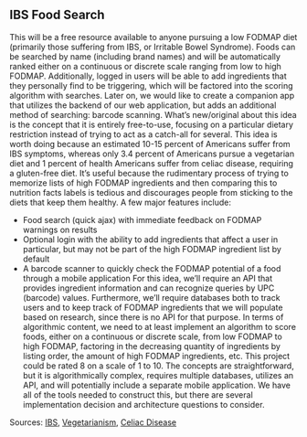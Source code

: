 ## IBS Food Search
This will be a free resource available to anyone pursuing a low FODMAP diet (primarily those suffering from IBS, or Irritable Bowel Syndrome). Foods can be searched by name (including brand names) and will be automatically ranked either on a continuous or discrete scale ranging from low to high FODMAP. Additionally, logged in users will be able to add ingredients that they personally find to be triggering, which will be factored into the scoring algorithm with searches. Later on, we would like to create a companion app that utilizes the backend of our web application, but adds an additional method of searching: barcode scanning. 
What’s new/original about this idea is the concept that it is entirely free-to-use, focusing on a particular dietary restriction instead of trying to act as a catch-all for several.
This idea is worth doing because an estimated 10-15 percent of Americans suffer from IBS symptoms, whereas only 3.4 percent of Americans pursue a vegetarian diet and 1 percent of health Americans suffer from celiac disease, requiring a gluten-free diet. It’s useful because the rudimentary process of trying to memorize lists of high FODMAP ingredients and then comparing this to nutrition facts labels is tedious and discourages people from sticking to the diets that keep them healthy.
A few major features include:
-	Food search (quick ajax) with immediate feedback on FODMAP warnings on results
-	Optional login with the ability to add ingredients that affect a user in particular, but may not be part of the high FODMAP ingredient list by default
-	A barcode scanner to quickly check the FODMAP potential of a food through a mobile application
For this idea, we’ll require an API that provides ingredient information and can recognize queries by UPC (barcode) values. Furthermore, we’ll require databases both to track users and to keep track of FODMAP ingredients that we will populate based on research, since there is no API for that purpose.
In terms of algorithmic content, we need to at least implement an algorithm to score foods, either on a continuous or discrete scale, from low FODMAP to high FODMAP, factoring in the decreasing quantity of ingredients by listing order, the amount of high FODMAP ingredients, etc.
This project could be rated 8 on a scale of 1 to 10. The concepts are straightforward, but it is algorithmically complex, requires multiple databases, utilizes an API, and will potentially include a separate mobile application. We have all of the tools needed to construct this, but there are several implementation decision and architecture questions to consider.

Sources: [IBS](https://gi.org/topics/irritable-bowel-syndrome/), [Vegetarianism](https://en.wikipedia.org/wiki/Vegetarianism_by_country#United_States), [Celiac Disease](https://www.cureceliacdisease.org/wp-content/uploads/341_CDCFactSheets8_FactsFigures.pdf)

